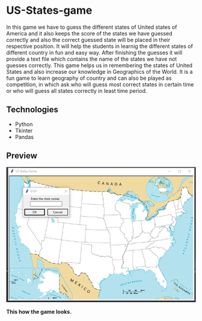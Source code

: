 # US-States-game
In this game we have to guess the different states of United states of America and it also keeps the score of the states we have guessed correctly and also the correct guessed state will be placed in their respective position. It will help the students in learnig the different states of different country in fun and easy way. After finishing the guesses it will provide a text file which contains the name of the states we have not guesses correctly. This game helps us in remembering the states of United States and also increase our knowledge in Geographics of the World. It is a fun game to learn geography of country and can also be played as competition, in which ask who will guess most correct states in certain time or who will guess all states correctly in least time period.

## Technologies
- Python
- Tkinter
- Pandas

## Preview
![US states game preview](img/ussatates.png)


**This how the game looks.**
